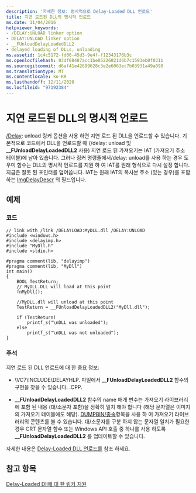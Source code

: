 ```yaml
---
description: '자세한 정보: 명시적으로 Delay-Loaded DLL 언로드'
title: 지연 로드된 DLL의 명시적 언로드
ms.date: 11/04/2016
helpviewer_keywords:
- /DELAY:UNLOAD linker option
- DELAY:UNLOAD linker option
- __FUnloadDelayLoadedDLL2
- delayed loading of DLLs, unloading
ms.assetid: 1c4c5172-fd06-45d3-9e4f-f12343176b3c
ms.openlocfilehash: 03df08487acc1be05226021d6b7c1593eb0f031b
ms.sourcegitcommit: d6af41e42699628c3e2e6063ec7b03931a49a098
ms.translationtype: MT
ms.contentlocale: ko-KR
ms.lasthandoff: 12/11/2020
ms.locfileid: "97192384"
---
```

# <a name="explicitly-unloading-a-delay-loaded-dll"></a>지연 로드된 DLL의 명시적 언로드

[/Delay](delay-delay-load-import-settings.md): unload 링커 옵션을 사용 하면 지연 로드 된 DLL을 언로드할 수 있습니다. 기본적으로 코드에서 DLL을 언로드할 때 (/delay: unload 및 **__FUnloadDelayLoadedDLL2** 사용) 지연 로드 된 가져오기는 IAT (가져오기 주소 테이블)에 남아 있습니다. 그러나 링커 명령줄에서/delay: unload를 사용 하는 경우 도우미 함수는 DLL의 명시적 언로드를 지원 하 여 IAT를 원래 형식으로 다시 설정 합니다. 지금은 잘못 된 포인터를 덮어씁니다. IAT는 원래 IAT의 복사본 주소 (있는 경우)를 포함 하는 [ImgDelayDescr](calling-conventions-parameters-and-return-type.md) 의 필드입니다.

## <a name="example"></a>예제

### <a name="code"></a>코드

```
// link with /link /DELAYLOAD:MyDLL.dll /DELAY:UNLOAD
#include <windows.h>
#include <delayimp.h>
#include "MyDll.h"
#include <stdio.h>

#pragma comment(lib, "delayimp")
#pragma comment(lib, "MyDll")
int main()
{
    BOOL TestReturn;
    // MyDLL.DLL will load at this point
    fnMyDll();

    //MyDLL.dll will unload at this point
    TestReturn = __FUnloadDelayLoadedDLL2("MyDll.dll");

    if (TestReturn)
        printf_s("\nDLL was unloaded");
    else
        printf_s("\nDLL was not unloaded");
}
```

### <a name="comments"></a>주석

지연 로드 된 DLL 언로드에 대 한 중요 정보:

- \VC7\INCLUDE\DELAYHLP. 파일에서 **__FUnloadDelayLoadedDLL2** 함수의 구현을 찾을 수 있습니다. .CPP.

- **__FUnloadDelayLoadedDLL2** 함수의 name 매개 변수는 가져오기 라이브러리에 포함 된 내용 (대/소문자 포함)을 정확히 일치 해야 합니다 (해당 문자열은 이미지의 가져오기 테이블에도 해당). [DUMPBIN/종속](dependents.md)항목을 사용 하 여 가져오기 라이브러리의 콘텐츠를 볼 수 있습니다. 대/소문자를 구분 하지 않는 문자열 일치가 필요한 경우 CRT 문자열 함수 또는 Windows API 호출 중 하나를 사용 하도록 **__FUnloadDelayLoadedDLL2** 를 업데이트할 수 있습니다.

자세한 내용은 [Delay-Loaded DLL 언로드를](unloading-a-delay-loaded-dll.md) 참조 하세요.

## <a name="see-also"></a>참고 항목

[Delay-Loaded Dll에 대 한 링커 지원](linker-support-for-delay-loaded-dlls.md)
